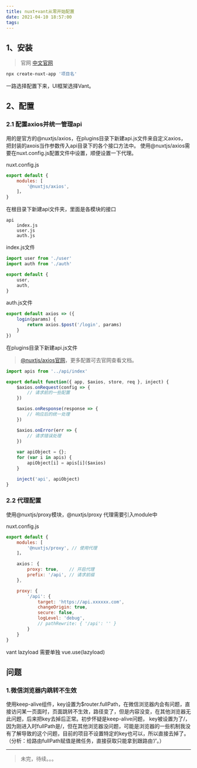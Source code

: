 ```yaml
---
title: nuxt+vant从零开始配置
date: 2021-04-10 18:57:00
tags:
---
```


## 1、安装
> 官网 [中文官网](https://zh.nuxtjs.orgs)

```bash
npx create-nuxt-app '项目名'
```
一路选择配置下来，UI框架选择Vant。

## 2、配置
### 2.1 配置axios并统一管理api
用的是官方的@nuxtjs/axios，在plugins目录下新建api.js文件来自定义axios，把封装的axois当作参数传入api目录下的各个接口方法中。
使用@nuxtjs/axios需要在nuxt.config.js配置文件中设置，顺便设置一下代理。

nuxt.config.js
```javascript
export default {
    modules: [
        '@nuxtjs/axios',
    ]，
}
```
在根目录下新建api文件夹，里面是各模块的接口
```
api
    index.js
    user.js
    auth.js
```
index.js文件
```JavaScript
import user from './user'
import auth from './auth'

export default {
    user,
    auth,
}
```
auth.js文件
```javascript
export default axios => ({
    login(params) {
        return axios.$post('/login', params)
    }
})
```

在plugins目录下新建api.js文件
> [@nuxtjs/axios官网](https://go.nuxtjs/dev/axios)，更多配置可去官网查看文档。
```javascript
import apis from '../api/index'

export default function({ app, $axios, store, req }, inject) {
    $axios.onRequest(config => {
        // 请求前的一些配置
    })

    $axios.onResponse(response => {
        // 响应后的统一处理
    })

    $axios.onError(err => {
        // 请求错误处理
    })
    
    var apiObject = {};
    for (var i in apis) {
        apiObject[i] = apis[i]($axios)
    }

    inject('api', apiObject)
}
```

### 2.2 代理配置
使用@nuxtjs/proxy模块，@nuxtjs/proxy 代理需要引入module中

nuxt.config.js
```javascript
export default {
    modules: [
        '@nuxtjs/proxy', // 使用代理
    ]，

    axios： {
        proxy: true,    // 开启代理
        prefix: '/api', // 请求前缀
    },

    proxy: {
        '/api': {
            target: 'https://api.xxxxxx.com',
            changeOrigin: true,
            secure: false,
            logLevel: 'debug',
            // pathRewrite: { '/api': '' }
        }
    }
}
```
vant lazyload 需要单独 vue.use(lazyload)

## 问题

### 1.微信浏览器内跳转不生效
使用keep-alive组件，key设置为$router.fullPath，在微信浏览器内会有问题，直接访问某一页面时，页面跳转不生效，路径变了，但是内容没变，在其他浏览器无此问题，后来把key去掉后正常。初步怀疑是keep-alive问题， key被设置为了/，因为刚进入时fullPath是/，但在其他浏览器没问题，可能是浏览器的一些机制我没有了解导致的这个问题，目前的项目不设置特定的key也可以，所以直接去掉了。（分析：给路由fullPath赋值是微任务，直接获取只能拿到跟路由‘/’。）

----
> 未完，待续。。。